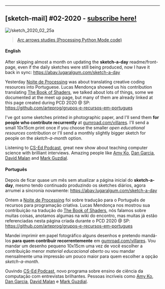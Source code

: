 ---

## [sketch-mail] #02-2020 - [subscribe here!](/sketch-mail)

![/sketch_2020_02_25a](https://abav.lugaralgum.com/sketch-a-day/2020/sketch_2020_02_26a/sketch_2020_02_26a.gif)

> [Arc arrows studies (Processing Python Mode code)](https://github.com/villares/sketch-a-day/tree/master/2020/sketch_2020_01_26a)

#### English

After skipping almost a month on updating the **sketch-a-day** readme/front-page, even if the daily sketches were still being produced, now I have it back in sync:  https://abav.lugaralgum.com/sketch-a-day

Yesterday [Noite de Processing](https://garoa.net.br/wiki/Noite_de_Processing) was about translating creative coding resources into Portuguese. Lucas Mendonça showed us his contribution translating [The Book of Shaders](https://thebookofshaders.com/?lan=pt), we talked about lots of things, some we documented at the meet up page, but many of them are  already linked at this page created during PCD 2020 @ SP: https://github.com/arteprog/grupos-e-recursos-em-portugues

I've got some sketches printed in photographic paper, and I'll send them **for people who contribute recurrently** at [gumroad.com/villares](https://gumroad.com/villares). I'll send a small 10x15cm print once if you choose the smaller *open educational resources* contribution or I'll send a monthly slightly bigger sketch for people on the *sketch-a-month* option.

Listening to [CS-Ed Podcast](https://sites.duke.edu/csedpodcast/), great new show about teaching computer science with brilliant interviews. Amazing people like [Amy Ko](https://faculty.washington.edu/ajko/),  [Dan Garcia](https://www2.eecs.berkeley.edu/Faculty/Homepages/garcia.html), [David Malan](https://cs.harvard.edu/malan/) and [Mark Guzdial](https://www.si.umich.edu/people/mark-guzdial).

#### Português

Depois de ficar quase um mês sem atualizar a página inicial do **sketch-a-day**, mesmo tendo continuado produzindo os sketches diários, agora arrumei a sincronia novamente:  https://abav.lugaralgum.com/sketch-a-day

Ontem a [Noite de Processing](https://garoa.net.br/wiki/Noite_de_Processing) foi sobre tradução para o Português de recursos para programação criativa. Lucas Mendonça nos mostrou sua contribuição na tradução do [The Book of Shaders](https://thebookofshaders.com/?lan=pt), nós falamos sobre muitas coisas, anotamos algumas na wiki do encontro, mas muitas já estão referenciadas nesta página criada durante o PCD 2020 @ SP: https://github.com/arteprog/grupos-e-recursos-em-portugues

Mandei imprimir em papel fotográfico alguns desenhos e pretendo mandá-los **para quem contribuir recorrentemente** em [gumroad.com/villares](https://gumroad.com/villares). Vou mandar um desenho pequeno 10x15cm uma vez de você escolher a contribuição menor *material educacional aberto* ou vou mandar mensalmente uma impressão um pouco maior para quem escolher a opção *sketch-a-month*.

Ouvindo [CS-Ed Podcast](https://sites.duke.edu/csedpodcast/), novo programa sobre ensino de ciência da computação com entrevistas brilhantes. Pessoas incríveis como [Amy Ko](https://faculty.washington.edu/ajko/),  [Dan Garcia](https://www2.eecs.berkeley.edu/Faculty/Homepages/garcia.html), [David Malan](https://cs.harvard.edu/malan/) e [Mark Guzdial](https://www.si.umich.edu/people/mark-guzdial).

